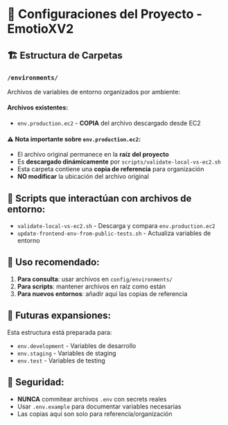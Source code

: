 # 📁 Configuraciones del Proyecto - EmotioXV2

## 🏗️ Estructura de Carpetas

### `/environments/`
Archivos de variables de entorno organizados por ambiente:

#### Archivos existentes:
- `env.production.ec2` - **COPIA** del archivo descargado desde EC2

#### ⚠️ Nota importante sobre `env.production.ec2`:
- El archivo original permanece en la **raíz del proyecto**
- Es **descargado dinámicamente** por `scripts/validate-local-vs-ec2.sh`
- Esta carpeta contiene una **copia de referencia** para organización
- **NO modificar** la ubicación del archivo original

## 🔄 Scripts que interactúan con archivos de entorno:
- `validate-local-vs-ec2.sh` - Descarga y compara `env.production.ec2`
- `update-frontend-env-from-public-tests.sh` - Actualiza variables de entorno

## 📝 Uso recomendado:
1. **Para consulta**: usar archivos en `config/environments/`
2. **Para scripts**: mantener archivos en raíz como están
3. **Para nuevos entornos**: añadir aquí las copias de referencia

## 🚀 Futuras expansiones:
Esta estructura está preparada para:
- `env.development` - Variables de desarrollo
- `env.staging` - Variables de staging
- `env.test` - Variables de testing

## 🔐 Seguridad:
- **NUNCA** commitear archivos `.env` con secrets reales
- Usar `.env.example` para documentar variables necesarias
- Las copias aquí son solo para referencia/organización
